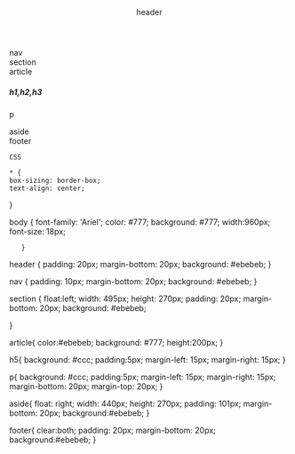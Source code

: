 <!DOCTYPE <!DOCTYPE html>
<html>
<head>
    <meta charset="utf-8" />
    <meta http-equiv="X-UA-Compatible" content="IE=edge">
    <title>Wireframe</title>
    <meta name="viewport" content="width=device-width, initial-scale=1">
    <link rel="stylesheet" type="text/css" media="screen" href="style.css" />
    <script src="main.js"></script>
</head>
<body>
        <header>
            header
        </header>
        <nav>
            nav
        </nav>
        <section>
            section
            <article>
                article
                <h5>
                    h1,h2,h3
                </h5>
                <p>
                    p
                </p>
            </article>
        </section>
        <aside>
            aside
        </aside>
        <footer>
            footer
        </footer>
    </body>
    </html>
    
    CSS
    
    * {
    box-sizing: border-box;
    text-align: center;
  }
  
  body {
      font-family: 'Ariel';
      color: #777;
      background: #777;
      width:960px;
      font-size: 18px;
      
       }
  
  header {
      padding: 20px;
      margin-bottom: 20px;
      background: #ebebeb;
  }
  
  nav {
      padding: 10px;
      margin-bottom: 20px;
      background: #ebebeb;
  }
  
  section {
      float:left;
      width: 495px;
      height: 270px;
      padding: 20px;
      margin-bottom: 20px;
      background: #ebebeb;
  
  }
  
  article{
      color:#ebebeb;
      background: #777;
      height:200px;
  }
  
  h5{
      background: #ccc;
      padding:5px;
      margin-left: 15px;
      margin-right: 15px;
  }
  
  p{
      background: #ccc;
      padding:5px;
      margin-left: 15px;
      margin-right: 15px;
      margin-bottom: 20px;
      margin-top: 20px;
  }
  
  aside{
      float: right;
      width: 440px;
      height: 270px;
      padding: 101px;
      margin-bottom: 20px;
      background:#ebebeb;
  }
  
  footer{
      clear:both;
      padding: 20px;
      margin-bottom: 20px;
      background:#ebebeb;
  }
